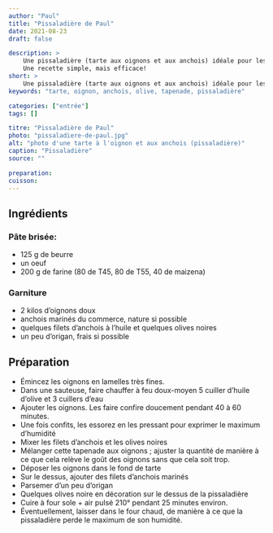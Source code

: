 ```yaml
---
author: "Paul"
title: "Pissaladière de Paul"
date: 2021-08-23
draft: false

description: >
    Une pissaladière (tarte aux oignons et aux anchois) idéale pour les repas d'été.<br />
    Une recette simple, mais efficace!
short: >
    Une pissaladière (tarte aux oignons et aux anchois) idéale pour les repas d'été.
keywords: "tarte, oignon, anchois, olive, tapenade, pissaladière"

categories: ["entrée"]
tags: []

titre: "Pissaladière de Paul"
photo: "pissaladiere-de-paul.jpg"
alt: "photo d'une tarte à l'oignon et aux anchois (pissaladière)"
caption: "Pissaladière"
source: ""

preparation: 
cuisson: 
---
```



## Ingrédients
### Pâte brisée:
- 125 g de beurre
- un oeuf
- 200 g de farine (80 de T45, 80 de T55, 40 de maizena)
### Garniture

- 2 kilos d’oignons doux
- anchois marinés du commerce, nature si possible
- quelques filets d’anchois à l’huile et quelques olives noires
- un peu d’origan, frais si possible
## Préparation
- Émincez les oignons en lamelles très fines.
- Dans une sauteuse, faire chauffer à feu doux-moyen 5 cuiller d’huile d’olive et 3 cuillers d’eau
- Ajouter les oignons. Les faire confire doucement pendant 40 à 60 minutes.
- Une fois confits, les essorez en les pressant pour exprimer le maximum d’humidité
- Mixer les filets d’anchois et les olives noires
- Mélanger cette tapenade aux oignons ; ajuster la quantité de manière à ce que cela relève le goût des oignons sans que cela soit trop.
- Déposer les oignons dans le fond de tarte
- Sur le dessus, ajouter des filets d’anchois marinés
- Parsemer d’un peu d’origan
- Quelques olives noire en décoration sur le dessus de la pissaladière
- Cuire à four sole + air pulsé 210° pendant 25 minutes environ.
- Éventuellement, laisser dans le four chaud, de manière à ce que la pissaladière perde le maximum de son humidité.

